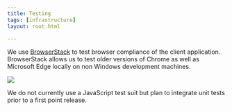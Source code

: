 ```yaml
---
title: Testing
tags: [infrastructure]
layout: root.html

---
```


We use [BrowserStack](https://www.browserstack.com) to test browser compliance of the client application. BrowserStack allows us to test older versions of Chrome as well as Microsoft Edge locally on non Windows development machines.

![](../.gitbook/assets/image-1.png)

We do not currently use a JavaScript test suit but plan to integrate unit tests prior to a first point release.